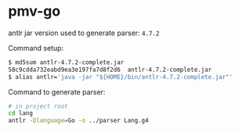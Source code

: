 # pmv-go

antlr jar version used to generate parser: `4.7.2`

Command setup:
```bash
$ md5sum antlr-4.7.2-complete.jar                                              
58c9cdda732eabd9ea3e197fa7d8f2d6  antlr-4.7.2-complete.jar
$ alias antlr='java -jar "${HOME}/bin/antlr-4.7.2-complete.jar"'
```
Command to generate parser:
```bash
# in project root
cd lang
antlr -Dlanguage=Go -o ../parser Lang.g4
```
